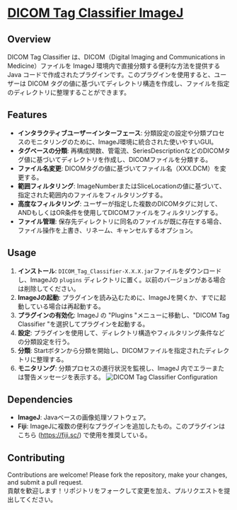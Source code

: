 # [DICOM Tag Classifier ImageJ](https://github.com/ramnoob/dicom-tag-classifier-ImageJ)

## Overview
DICOM Tag Classifier は、DICOM（Digital Imaging and Communications in Medicine）ファイルを ImageJ 環境内で直接分類する便利な方法を提供する Java コードで作成されたプラグインです。このプラグインを使用すると、ユーザーは DICOM タグの値に基づいてディレクトリ構造を作成し、ファイルを指定のディレクトリに整理することができます。

## Features
- **インタラクティブユーザーインターフェース**: 分類設定の設定や分類プロセスのモニタリングのために、ImageJ環境に統合された使いやすいGUI。
- **タグベースの分類**: 再構成関数、管電流、SeriesDescriptionなどのDICOMタグ値に基づいてディレクトリを作成し、DICOMファイルを分類する。
- **ファイル名変更**: DICOMタグの値に基づいてファイル名（XXX.DCM）を変更する。
- **範囲フィルタリング**: ImageNumberまたはSliceLocationの値に基づいて、指定された範囲内のファイルをフィルタリングする。
- **高度なフィルタリング**: ユーザーが指定した複数のDICOMタグに対して、ANDもしくはOR条件を使用してDICOMファイルをフィルタリングする。
- **ファイル管理**: 保存先ディレクトリに同名のファイルが既に存在する場合、ファイル操作を上書き、リネーム、キャンセルするオプション。

## Usage
1. **インストール**: `DICOM_Tag_Classifier-X.X.X.jar`ファイルをダウンロードし、ImageJの `plugins` ディレクトリに置く。以前のバージョンがある場合は削除してください。  
2. **ImageJの起動**: プラグインを読み込むために、ImageJを開くか、すでに起動している場合は再起動する。
3. **プラグインの有効化**: ImageJ の "Plugins "メニューに移動し、"DICOM Tag Classifier "を選択してプラグインを起動する。
4. **設定**: プラグインを使用して、ディレクトリ構造やフィルタリング条件などの分類設定を行う。
5. **分類**: Startボタンから分類を開始し、DICOMファイルを指定されたディレクトリに整理する。
6. **モニタリング**: 分類プロセスの進行状況を監視し、ImageJ 内でエラーまたは警告メッセージを表示する。
![DICOM Tag Classifier Configuration](https://github.com/ramnoob/dicom-tag-classifier-ImageJ/assets/70456441/6f23c20a-35c6-4617-b799-33b00c4323a2)

## Dependencies
- **ImageJ**: Javaベースの画像処理ソフトウェア。
- **Fiji**: ImageJに複数の便利なプラグインを追加したもの。このプラグインはこちら (https://fiji.sc/) で使用を推奨している。

## Contributing
Contributions are welcome! Please fork the repository, make your changes, and submit a pull request.  
貢献を歓迎します！リポジトリをフォークして変更を加え、プルリクエストを提出してください。

